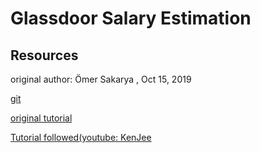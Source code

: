 # Glassdoor Salary Estimation

## Resources
original author: Ömer Sakarya , Oct 15, 2019


[git](https://github.com/arapfaik/scraping-glassdoor-selenium)


[original tutorial](https://towardsdatascience.com/selenium-tutorial-scraping-glassdoor-com-in-10-minutes-3d0915c6d905)


[Tutorial followed(youtube: KenJee](https://www.youtube.com/watch?v=GmW4F6MHqqs&list=PL2zq7klxX5ASFejJj80ob9ZAnBHdz5O1t)

